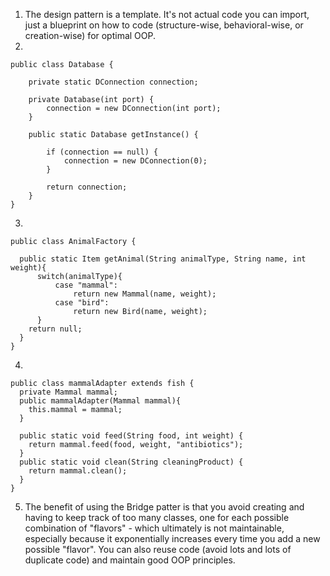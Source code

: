 1. The design pattern is a template. It's not actual code you can import, just a blueprint on how to code (structure-wise, behavioral-wise, or creation-wise) for optimal OOP. 
2. 
```
public class Database {
   
    private static DConnection connection;

    private Database(int port) {
        connection = new DConnection(int port);
    }

    public static Database getInstance() {
        
        if (connection == null) {
            connection = new DConnection(0);
        }

        return connection;
    }
}

```
3. 
```
public class AnimalFactory {

  public static Item getAnimal(String animalType, String name, int weight){
      switch(animalType){
          case "mammal":
              return new Mammal(name, weight);
          case "bird":
              return new Bird(name, weight);
      }
    return null;
  }
}

```
4. 
```
public class mammalAdapter extends fish {
  private Mammal mammal;
  public mammalAdapter(Mammal mammal){
    this.mammal = mammal;
  }

  public static void feed(String food, int weight) {
    return mammal.feed(food, weight, "antibiotics");
  }
  public static void clean(String cleaningProduct) {
    return mammal.clean();
  }
}

```
5. The benefit of using the Bridge patter is that you avoid creating and having to keep track of too many classes, one for each possible combination of "flavors" - which ultimately is not maintainable, especially because it exponentially increases every time you add a new possible "flavor". You can also reuse code (avoid lots and lots of duplicate code) and maintain good OOP principles. 
